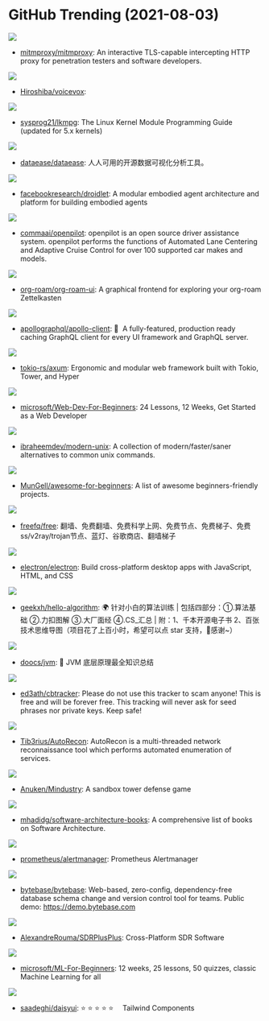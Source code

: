 # GitHub Trending (2021-08-03)

![](https://img.shields.io/badge/Python-New%20242-green?style=flat-square&logo=appveyor)
- [mitmproxy/mitmproxy](https://github.com/mitmproxy/mitmproxy): An interactive TLS-capable intercepting HTTP proxy for penetration testers and software developers.

![](https://img.shields.io/badge/TypeScript-New%2077-green?style=flat-square&logo=appveyor)
- [Hiroshiba/voicevox](https://github.com/Hiroshiba/voicevox): 

![](https://img.shields.io/badge/TeX-New%20526-green?style=flat-square&logo=appveyor)
- [sysprog21/lkmpg](https://github.com/sysprog21/lkmpg): The Linux Kernel Module Programming Guide (updated for 5.x kernels)

![](https://img.shields.io/badge/Java-New%20146-green?style=flat-square&logo=appveyor)
- [dataease/dataease](https://github.com/dataease/dataease): 人人可用的开源数据可视化分析工具。

![](https://img.shields.io/badge/Jupyter%20Notebook-New%2049-green?style=flat-square&logo=appveyor)
- [facebookresearch/droidlet](https://github.com/facebookresearch/droidlet): A modular embodied agent architecture and platform for building embodied agents

![](https://img.shields.io/badge/C%2B%2B-New%20198-green?style=flat-square&logo=appveyor)
- [commaai/openpilot](https://github.com/commaai/openpilot): openpilot is an open source driver assistance system. openpilot performs the functions of Automated Lane Centering and Adaptive Cruise Control for over 100 supported car makes and models.

![](https://img.shields.io/badge/JavaScript-New%2083-green?style=flat-square&logo=appveyor)
- [org-roam/org-roam-ui](https://github.com/org-roam/org-roam-ui): A graphical frontend for exploring your org-roam Zettelkasten

![](https://img.shields.io/badge/TypeScript-New%2037-green?style=flat-square&logo=appveyor)
- [apollographql/apollo-client](https://github.com/apollographql/apollo-client): 🚀  A fully-featured, production ready caching GraphQL client for every UI framework and GraphQL server.

![](https://img.shields.io/badge/Rust-New%20222-green?style=flat-square&logo=appveyor)
- [tokio-rs/axum](https://github.com/tokio-rs/axum): Ergonomic and modular web framework built with Tokio, Tower, and Hyper

![](https://img.shields.io/badge/JavaScript-New%20549-green?style=flat-square&logo=appveyor)
- [microsoft/Web-Dev-For-Beginners](https://github.com/microsoft/Web-Dev-For-Beginners): 24 Lessons, 12 Weeks, Get Started as a Web Developer

![](https://img.shields.io/badge/none-New%20243-green?style=flat-square&logo=appveyor)
- [ibraheemdev/modern-unix](https://github.com/ibraheemdev/modern-unix): A collection of modern/faster/saner alternatives to common unix commands.

![](https://img.shields.io/badge/none-New%2088-green?style=flat-square&logo=appveyor)
- [MunGell/awesome-for-beginners](https://github.com/MunGell/awesome-for-beginners): A list of awesome beginners-friendly projects.

![](https://img.shields.io/badge/none-New%2061-green?style=flat-square&logo=appveyor)
- [freefq/free](https://github.com/freefq/free): 翻墙、免费翻墙、免费科学上网、免费节点、免费梯子、免费ss/v2ray/trojan节点、蓝灯、谷歌商店、翻墙梯子

![](https://img.shields.io/badge/C%2B%2B-New%20357-green?style=flat-square&logo=appveyor)
- [electron/electron](https://github.com/electron/electron): Build cross-platform desktop apps with JavaScript, HTML, and CSS

![](https://img.shields.io/badge/Java-New%2048-green?style=flat-square&logo=appveyor)
- [geekxh/hello-algorithm](https://github.com/geekxh/hello-algorithm): 🌍 针对小白的算法训练 | 包括四部分：①.算法基础 ②.力扣图解 ③.大厂面经 ④.CS_汇总 | 附：1、千本开源电子书 2、百张技术思维导图（项目花了上百小时，希望可以点 star 支持，🌹感谢~）

![](https://img.shields.io/badge/Java-New%2074-green?style=flat-square&logo=appveyor)
- [doocs/jvm](https://github.com/doocs/jvm): 🤗 JVM 底层原理最全知识总结

![](https://img.shields.io/badge/JavaScript-New%2015-green?style=flat-square&logo=appveyor)
- [ed3ath/cbtracker](https://github.com/ed3ath/cbtracker): Please do not use this tracker to scam anyone! This is free and will be forever free. This tracking will never ask for seed phrases nor private keys. Keep safe!

![](https://img.shields.io/badge/Python-New%20139-green?style=flat-square&logo=appveyor)
- [Tib3rius/AutoRecon](https://github.com/Tib3rius/AutoRecon): AutoRecon is a multi-threaded network reconnaissance tool which performs automated enumeration of services.

![](https://img.shields.io/badge/Java-New%20159-green?style=flat-square&logo=appveyor)
- [Anuken/Mindustry](https://github.com/Anuken/Mindustry): A sandbox tower defense game

![](https://img.shields.io/badge/none-New%2086-green?style=flat-square&logo=appveyor)
- [mhadidg/software-architecture-books](https://github.com/mhadidg/software-architecture-books): A comprehensive list of books on Software Architecture.

![](https://img.shields.io/badge/Go-New%2028-green?style=flat-square&logo=appveyor)
- [prometheus/alertmanager](https://github.com/prometheus/alertmanager): Prometheus Alertmanager

![](https://img.shields.io/badge/Vue-New%2063-green?style=flat-square&logo=appveyor)
- [bytebase/bytebase](https://github.com/bytebase/bytebase): Web-based, zero-config, dependency-free database schema change and version control tool for teams. Public demo: https://demo.bytebase.com

![](https://img.shields.io/badge/C%2B%2B-New%2054-green?style=flat-square&logo=appveyor)
- [AlexandreRouma/SDRPlusPlus](https://github.com/AlexandreRouma/SDRPlusPlus): Cross-Platform SDR Software

![](https://img.shields.io/badge/Jupyter%20Notebook-New%20528-green?style=flat-square&logo=appveyor)
- [microsoft/ML-For-Beginners](https://github.com/microsoft/ML-For-Beginners): 12 weeks, 25 lessons, 50 quizzes, classic Machine Learning for all

![](https://img.shields.io/badge/Vue-New%20135-green?style=flat-square&logo=appveyor)
- [saadeghi/daisyui](https://github.com/saadeghi/daisyui): ⭐️ ⭐️ ⭐️ ⭐️ ⭐️  Tailwind Components

